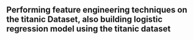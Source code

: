 ## Performing feature engineering techniques on the titanic Dataset, also building logistic regression model using the titanic dataset 
